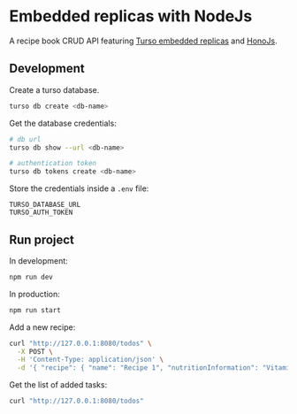 # Embedded replicas with NodeJs

A recipe book CRUD API featuring [Turso embedded replicas](https://docs.turso.tech/features/embedded-replicas) and [HonoJs](https://github.com/honojs/hono).

## Development

Create a turso database.

```sh
turso db create <db-name>
```

Get the database credentials:

```sh
# db url
turso db show --url <db-name>

# authentication token
turso db tokens create <db-name>
```

Store the credentials inside a `.env` file:

```text
TURSO_DATABASE_URL
TURSO_AUTH_TOKEN
```

## Run project

In development:

```sh
npm run dev
```

In production:

```sh
npm run start
```

Add a new recipe:

```sh
curl "http://127.0.0.1:8080/todos" \
  -X POST \
  -H 'Content-Type: application/json' \
  -d '{ "recipe": { "name": "Recipe 1", "nutritionInformation": "Vitamin A, Vitamin B", "instructions": "Do abc" }, "ingredients": [{ "name": "ingredient 1", "measurements": "2 cups" }] }'
```

Get the list of added tasks:

```sh
curl "http://127.0.0.1:8080/todos"
```
